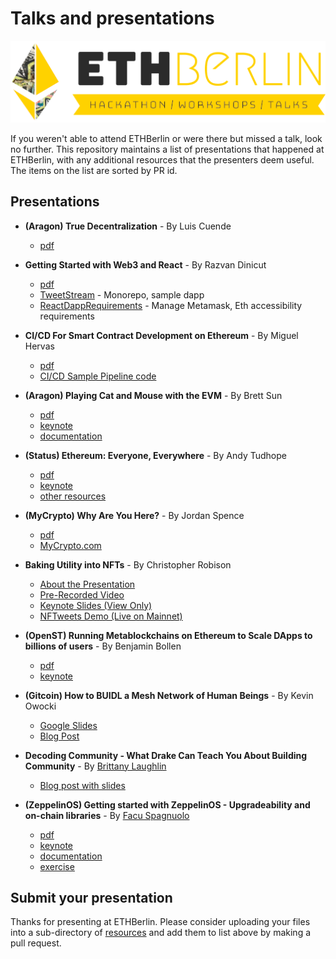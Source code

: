 # Talks and presentations
![ETHBerlin logo](https://github.com/ethberlin-hackathon/media-assets/raw/master/ETHBerlin%20logo%20-%20horizontal%20transparent%20-%20small.png)

If you weren't able to attend ETHBerlin or were there but missed a talk, look no further. This repository maintains a list of presentations that happened at ETHBerlin, with any additional resources that the presenters deem useful. The items on the list are sorted by PR id.

## Presentations
- **(Aragon) True Decentralization** - By Luis Cuende
  - [pdf](resources/true-decentralization/True-decentralization_Luis-Cuende_Aragon.pdf)

- **Getting Started with Web3 and React** - By Razvan Dinicut
  - [pdf](resources/getting-started-web3-react/Getting-started-with-Web3-and-React.pdf)
  - [TweetStream](https://github.com/rdinicut/tweet-stream) - Monorepo, sample dapp
  - [ReactDappRequirements](https://github.com/centrifuge/react-dapp-requirements) - Manage Metamask, Eth accessibility requirements

- **CI/CD For Smart Contract Development on Ethereum** - By Miguel Hervas
  - [pdf](resources/cicd-smartcontract-development/CiForSmartContractDevelopmentOnEthereum.pdf)
  - [CI/CD Sample Pipeline code](https://gitlab.com/mikiquantum/simple-dapp-calculator)

- **(Aragon) Playing Cat and Mouse with the EVM** - By Brett Sun
  - [pdf](resources/cat-and-mouse/pdf.pdf)
  - [keynote](resources/cat-and-mouse/keynote.key)
  - [documentation](https://hack.aragon.org/)

- **(Status) Ethereum: Everyone, Everywhere** - By Andy Tudhope
  - [pdf](resources/ethereum-everyone-everywhere/Ethereum_Everyone_Everywhere.pdf)
  - [keynote](resources/ethereum-everyone-everywhere/Ethereum_Everyone_Everywhere.key)
  - [other resources](https://get.status.im)

- **(MyCrypto) Why Are You Here?** - By Jordan Spence
  - [pdf](resources/why-are-you-here/WhyAreYouHere.pdf)
  - [MyCrypto.com](https://www.mycrypto.com)

- **Baking Utility into NFTs** - By Christopher Robison
  - [About the Presentation](resources/Baking_Utility_into_NFTs/WATCHME.md)
  - [Pre-Recorded Video](https://youtu.be/MzHUo-bOqiA)
  - [Keynote Slides (View Only)](https://www.icloud.com/keynote/0DUPpjDqH9K3wnIY8ilClav9g#EthBerlin_-_Baking_Utility_NFTs_-_KEYNOTE)
  - [NFTweets Demo (Live on Mainnet)](http://nftweets.com/)

- **(OpenST) Running Metablockchains on Ethereum to Scale DApps to billions of users** - By Benjamin Bollen
  - [pdf](resources/metablockchains-on-ethereum/OpenST-Metablockchains-to-scale-DApps.pdf)
  - [keynote](resources/metablockchains-on-ethereum/OpenST-Metablockchains-to-scale-DApps.key)

- **(Gitcoin) How to BUIDL a Mesh Network of Human Beings** - By Kevin Owocki
  - [Google Slides](https://docs.google.com/presentation/d/1XQU8hYsBkwjSU93xjnyS969vjuvQwy0UrYhdWr4z0YU/edit#slide=id.g3dd8aa8ea9_0_50)
  - [Blog Post](https://medium.com/gitcoin/how-to-buidl-a-mesh-network-of-human-beings-a5293ecca60a)
  
- **Decoding Community - What Drake Can Teach You About Building Community** - By [Brittany Laughlin](http://twitter.com/br_ttany)
  - [Blog post with slides](https://medium.com/@br_ttany/decoding-blockchain-community-c5938d112349)

- **(ZeppelinOS) Getting started with ZeppelinOS - Upgradeability and on-chain libraries** - By [Facu Spagnuolo](https://twitter.com/facuspagnuolo)
  - [pdf](resources/getting-started-with-zeppelinos/pdf.pdf)
  - [keynote](resources/getting-started-with-zeppelinos/keynote.key)
  - [documentation](https://docs.zeppelinos.org/)
  - [exercise](https://github.com/zeppelinos/zos-ethberlin-exercise) 

## Submit your presentation
Thanks for presenting at ETHBerlin. Please consider uploading your files into a sub-directory of [resources](resources/) and add them to list above by making a pull request.

